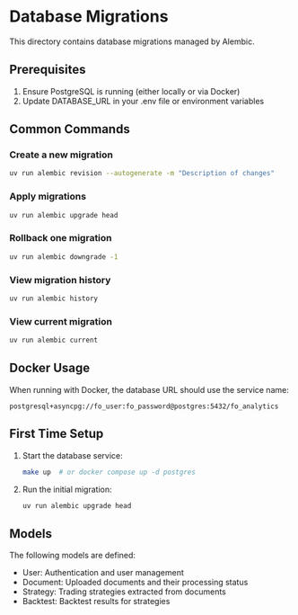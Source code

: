 # Database Migrations

This directory contains database migrations managed by Alembic.

## Prerequisites

1. Ensure PostgreSQL is running (either locally or via Docker)
2. Update DATABASE_URL in your .env file or environment variables

## Common Commands

### Create a new migration
```bash
uv run alembic revision --autogenerate -m "Description of changes"
```

### Apply migrations
```bash
uv run alembic upgrade head
```

### Rollback one migration
```bash
uv run alembic downgrade -1
```

### View migration history
```bash
uv run alembic history
```

### View current migration
```bash
uv run alembic current
```

## Docker Usage

When running with Docker, the database URL should use the service name:
```
postgresql+asyncpg://fo_user:fo_password@postgres:5432/fo_analytics
```

## First Time Setup

1. Start the database service:
   ```bash
   make up  # or docker compose up -d postgres
   ```

2. Run the initial migration:
   ```bash
   uv run alembic upgrade head
   ```

## Models

The following models are defined:
- User: Authentication and user management
- Document: Uploaded documents and their processing status
- Strategy: Trading strategies extracted from documents
- Backtest: Backtest results for strategies